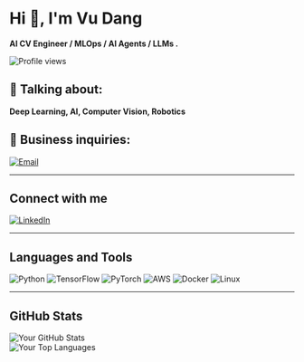 # Hi 👋, I'm Vu Dang

**AI CV Engineer / MLOps / AI Agents / LLMs .**

![Profile views](https://komarev.com/ghpvc/?username=vu0607&color=blue)  


## 💬 Talking about:
**Deep Learning, AI, Computer Vision, Robotics**

## 📩 Business inquiries:
[![Email](https://img.shields.io/badge/Email-dangnguyenvu.work@gmail.com-blue)](mailto:dangnguyenvu.work@gmail.com)

---

## **Connect with me**  
[![LinkedIn](https://img.shields.io/badge/LinkedIn-%230A66C2.svg?style=for-the-badge&logo=linkedin&logoColor=white)](https://www.linkedin.com/in/vudangitwork/)

---

## **Languages and Tools**  
![Python](https://img.shields.io/badge/python-3776AB?style=for-the-badge&logo=python&logoColor=white)
![TensorFlow](https://img.shields.io/badge/TensorFlow-FF6F00?style=for-the-badge&logo=tensorflow&logoColor=white)
![PyTorch](https://img.shields.io/badge/PyTorch-EE4C2C?style=for-the-badge&logo=pytorch&logoColor=white)
![AWS](https://img.shields.io/badge/AWS-232F3E?style=for-the-badge&logo=amazon-aws&logoColor=white)
![Docker](https://img.shields.io/badge/Docker-2496ED?style=for-the-badge&logo=docker&logoColor=white)
![Linux](https://img.shields.io/badge/Linux-FCC624?style=for-the-badge&logo=linux&logoColor=black)

---

## **GitHub Stats**  
![Your GitHub Stats](https://github-readme-stats.vercel.app/api?username=vu0607&show_icons=true&theme=dark)  
![Your Top Languages](https://github-readme-stats.vercel.app/api/top-langs/?username=vu0607&layout=compact&theme=dark)  

